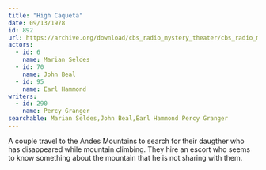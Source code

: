 ```yaml
---
title: "High Caqueta"
date: 09/13/1978
id: 892
url: https://archive.org/download/cbs_radio_mystery_theater/cbs_radio_mystery_theater-0851-0900.zip/cbs_radio_mystery_theater-0851-0900%2Fcbsrmt_0892_high_caqueta.mp3
actors:  
  - id: 6
    name: Marian Seldes  
  - id: 70
    name: John Beal  
  - id: 95
    name: Earl Hammond
writers:  
  - id: 290
    name: Percy Granger
searchable: Marian Seldes,John Beal,Earl Hammond Percy Granger
---
```

A couple travel to the Andes Mountains to search for their daugther who has disappeared while mountain climbing. They hire an escort who seems to know something about the mountain that he is not sharing with them.